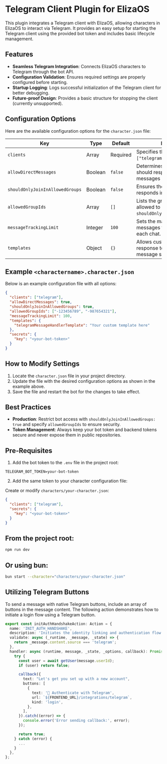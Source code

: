 # Telegram Client Plugin for ElizaOS

This plugin integrates a Telegram client with ElizaOS, allowing characters in ElizaOS to interact via Telegram. It provides an easy setup for starting the Telegram client using the provided bot token and includes basic lifecycle management.

## Features

- **Seamless Telegram Integration**: Connects ElizaOS characters to Telegram through the bot API.
- **Configuration Validation**: Ensures required settings are properly configured before starting.
- **Startup Logging**: Logs successful initialization of the Telegram client for better debugging.
- **Future-proof Design**: Provides a basic structure for stopping the client (currently unsupported).

## Configuration Options

Here are the available configuration options for the `character.json` file:

| Key                             | Type    | Default  | Description                                                                                         |
| ------------------------------- | ------- | -------- | --------------------------------------------------------------------------------------------------- |
| `clients`                       | Array   | Required | Specifies the client type (e.g., `["telegram"]`).                                                   |
| `allowDirectMessages`           | Boolean | `false`  | Determines whether the bot should respond to direct messages (DMs).                                 |
| `shouldOnlyJoinInAllowedGroups` | Boolean | `false`  | Ensures the bot only joins and responds in specified groups.                                        |
| `allowedGroupIds`               | Array   | `[]`     | Lists the group IDs the bot is allowed to interact with (requires `shouldOnlyJoinInAllowedGroups`). |
| `messageTrackingLimit`          | Integer | `100`    | Sets the maximum number of messages to track in memory for each chat.                               |
| `templates`                     | Object  | `{}`     | Allows customization of response templates for different message scenarios.                         |

## Example `<charactername>.character.json`

Below is an example configuration file with all options:

```json
{
  "clients": ["telegram"],
  "allowDirectMessages": true,
  "shouldOnlyJoinInAllowedGroups": true,
  "allowedGroupIds": ["-123456789", "-987654321"],
  "messageTrackingLimit": 100,
  "templates": {
    "telegramMessageHandlerTemplate": "Your custom template here"
  },
  "secrets": {
    "key": "<your-bot-token>"
  }
}
```

## How to Modify Settings

1. Locate the `character.json` file in your project directory.
2. Update the file with the desired configuration options as shown in the example above.
3. Save the file and restart the bot for the changes to take effect.

## Best Practices

- **Production**: Restrict bot access with `shouldOnlyJoinInAllowedGroups: true` and specify `allowedGroupIds` to ensure security.
- **Token Management**: Always keep your bot token and backend tokens secure and never expose them in public repositories.

## Pre-Requisites

1. Add the bot token to the `.env` file in the project root:

```env
TELEGRAM_BOT_TOKEN=your-bot-token
```

2. Add the same token to your character configuration file:

Create or modify `characters/your-character.json`:

```json
{
  "clients": ["telegram"],
  "secrets": {
    "key": "<your-bot-token>"
  }
}
```

## From the project root:

```bash
npm run dev
```

## Or using bun:

```bash
bun start --character="characters/your-character.json"
```

## Utilizing Telegram Buttons

To send a message with native Telegram buttons, include an array of buttons in the message content. The following action demonstrates how to initiate a login flow using a Telegram button.

```typescript
export const initAuthHandshakeAction: Action = {
  name: 'INIT_AUTH_HANDSHAKE',
  description: 'Initiates the identity linking and authentication flow for new users.',
  validate: async (_runtime, _message, _state) => {
    return _message.content.source === 'telegram';
  },
  handler: async (runtime, message, _state, _options, callback): Promise<boolean> => {
    try {
      const user = await getUser(message.userId);
      if (user) return false;

      callback({
        text: "Let's get you set up with a new account",
        buttons: [
          {
            text: '🔑 Authenticate with Telegram',
            url: `${FRONTEND_URL}/integrations/telegram`,
            kind: 'login',
          },
        ],
      }).catch((error) => {
        console.error('Error sending callback:', error);
      });

      return true;
    } catch (error) {
      ...
    }
  },
};
```
